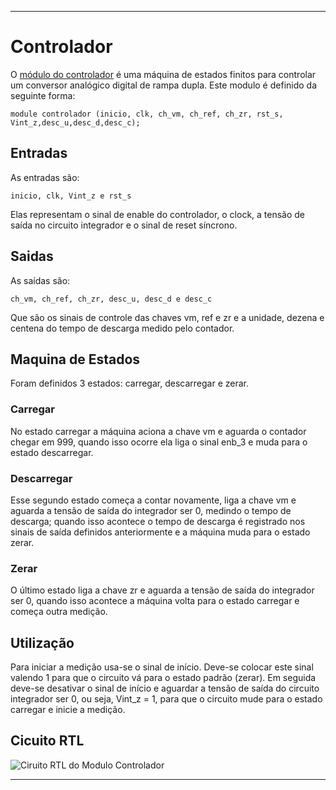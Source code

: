 ---

# Controlador

 O [módulo do controlador](/Controlador%20-%20Parte%204/contador_comentado_v2.v) é uma máquina de estados finitos para controlar um conversor analógico digital de rampa dupla. Este modulo é definido da seguinte forma:

```module controlador (inicio, clk, ch_vm, ch_ref, ch_zr, rst_s, Vint_z,desc_u,desc_d,desc_c);```

## Entradas

 As entradas são: 

 ```inicio, clk, Vint_z e rst_s``` 
    
 Elas representam o sinal de enable do controlador, o clock, a tensão de saída no circuito integrador e o sinal de reset síncrono.

## Saidas

 As saídas são: 

 ```ch_vm, ch_ref, ch_zr, desc_u, desc_d e desc_c``` 
    
 Que são os sinais de controle das chaves vm, ref e zr e a unidade, dezena e centena do tempo de descarga medido pelo contador.

## Maquina de Estados

 Foram definidos 3 estados: carregar, descarregar e zerar. 

### Carregar

 No estado carregar a máquina aciona a chave vm e aguarda o contador chegar em 999, quando isso ocorre ela liga o sinal enb_3 e muda para o estado descarregar. 

### Descarregar

 Esse segundo estado começa a contar novamente, liga a chave vm e aguarda a tensão de saída do integrador ser 0, medindo o tempo de descarga; quando isso acontece o tempo de descarga é registrado nos sinais de saída definidos anteriormente e a máquina muda para o estado zerar. 

### Zerar

 O último estado liga a chave zr e aguarda a tensão de saída do integrador ser 0, quando isso acontece a máquina volta para o estado carregar e começa outra medição.

## Utilização

 Para iniciar a medição usa-se o sinal de início. Deve-se colocar este sinal valendo 1 para que o circuito vá para o estado padrão (zerar). Em seguida deve-se desativar o sinal de início e aguardar a tensão de saída do circuito integrador ser 0, ou seja, Vint_z = 1, para que o circuito mude para o estado carregar e inicie a medição.

## Cicuito RTL

 ![Ciruito RTL do Modulo Controlador](/imgs/RTL_Circuit_Controlador_Module.png)

---